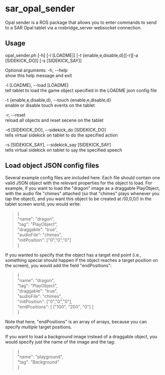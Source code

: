 # sar\_opal\_sender
Opal sender is a ROS package that allows you to enter commands to send to a SAR Opal tablet via a rosbridge\_server websocket connection.

## Usage
opal\_sender.ph \[-h\] \[-l \[LOADME\]\] \[-t \{enable,e,disable,d\}\]\[-r\]\[-a \[SIDEKICK\_DO\]\] \[-s \[SIDEKICK\_SAY\]\]

Optional arguments:
-h, --help  
show this help message and exit

-l \[LOADME\], --load \[LOADME\]  
tell tablet to load the game object specified in the LOADME json config file

-t \{enable,e,disable,d\}, --touch \{enable,e,disable,d\}  
enable or disable touch events on the tablet

-r, --reset  
reload all objects and reset secene on the tablet

-d \[SIDEKICK\_DO\], --sidekick\_do \[SIDEKICK\_DO\]  
tells virtual sidekick on tablet to do the specified action

-s [SIDEKICK\_SAY], --sidekick\_say [SIDEKICK\_SAY]  
tells virtual sidekick on tablet to say the specified speech

## Load object JSON config files
Several example config files are included here. Each file should contain one valid JSON object with the relevant properties for the object to load. For example, if you want to load the "dragon" image as a draggable PlayObject, with the audio file "chimes" attached (so that "chimes" plays whenever you tap the object), and you want this object to be created at /(0,0,0/) in the tablet screen world, you would write:
> {  
>    "name": "dragon",  
>    "tag": "PlayObject",  
>    "draggable": "true",  
>    "audioFile": "chimes",  
>    "initPosition": ["0","0","0"]  
> }

If you wanted to specify that the object has a target end point (i.e., something special should happen if the object reaches a target position on the screen), you would add the field "endPositions":
> {  
>    "name": "dragon",  
>    "tag": "PlayObject",  
>    "draggable": "true",  
>    "audioFile": "chimes",  
>    "initPosition": ["0","0","0"],  
>    "endPositions": [ ["100", "200", "0"] ]  
> }

Note that here, "endPositions" is an array of arrays, because you can specify *multiple* target positions.

If you want to load a background image instead of a draggable object, you would specify just the name of the image and the tag:
> {  
>    "name": "playground",  
>    "tag": "Background"  
> }  

